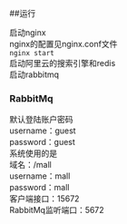 ##运行

启动nginx   
nginx的配置见nginx.conf文件   
```nginx start```  
启动阿里云的搜索引擎和redis  
启动rabbitmq  


### RabbitMq
默认登陆账户密码  
username：guest  
password：guest  
系统使用的是  
域名：/mall  
username：mall  
password：mall  
客户端接口：15672  
RabbitMq监听端口：5672
